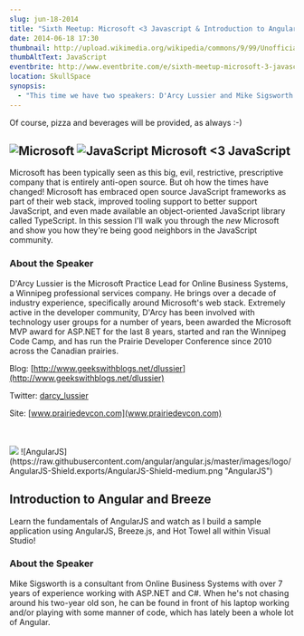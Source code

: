 ```yaml
---
slug: jun-18-2014
title: "Sixth Meetup: Microsoft <3 Javascript & Introduction to Angular and Breeze"
date: 2014-06-18 17:30
thumbnail: http://upload.wikimedia.org/wikipedia/commons/9/99/Unofficial_JavaScript_logo_2.svg
thumbAltText: JavaScript
eventbrite: http://www.eventbrite.com/e/sixth-meetup-microsoft-3-javascript-intro-to-angular-and-breeze-tickets-11818823419
location: SkullSpace
synopsis:
  - "This time we have two speakers: D'Arcy Lussier and Mike Sigsworth. At this event D'Arcy Lussier will tell us about Microsoft's new love for JavaScript and their support for open source JavaScript frameworks. Mike Sigsworth will show us how to develop applications using AngularJS, Breeze.js and Hot Towel."
---
```


Of course, pizza and beverages will be provided, as always :-)

![Microsoft](http://img1.wikia.nocookie.net/__cb20130407135643/logopedia/images/4/44/Microsoft_logo.svg "Microsoft")
![JavaScript](http://upload.wikimedia.org/wikipedia/commons/9/99/Unofficial_JavaScript_logo_2.svg "JavaScript")
Microsoft <3 JavaScript
-----------------------
Microsoft has been typically seen as this big, evil, restrictive, prescriptive company that is entirely
anti-open source. But oh how the times have changed! Microsoft has embraced open source JavaScript frameworks
as part of their web stack, improved tooling support to better support JavaScript, and even made available
an object-oriented JavaScript library called TypeScript. In this session I'll walk you through the *new*
Microsoft and show you how they're being good neighbors in the JavaScript community.

### About the Speaker

D'Arcy Lussier is the Microsoft Practice Lead for Online Business Systems, a Winnipeg professional services
company. He brings over a decade of industry experience, specifically around Microsoft's web stack. Extremely
active in the developer community, D'Arcy has been involved with technology user groups for a number of years,
been awarded the Microsoft MVP award for ASP.NET for the last 8 years, started and ran the Winnipeg Code Camp,
and has run the Prairie Developer Conference since 2010 across the Canadian prairies.

Blog: [http://www.geekswithblogs.net/dlussier](http://www.geekswithblogs.net/dlussier)

Twitter: [darcy_lussier](http://twitter.com/darcy_lussier)

Site: [www.prairiedevcon.com](www.prairiedevcon.com)

<img src="http://www.breezejs.com/sites/all/themes/breeze/images/breeze_large.png" style="margin-top: 35px;">
![AngularJS](https://raw.githubusercontent.com/angular/angular.js/master/images/logo/AngularJS-Shield.exports/AngularJS-Shield-medium.png "AngularJS")

Introduction to Angular and Breeze
----------------------------------

Learn the fundamentals of AngularJS and watch as I build a sample application using AngularJS, Breeze.js,
and Hot Towel all within Visual Studio!

### About the Speaker

Mike Sigsworth is a consultant from Online Business Systems with over 7 years of experience working with
ASP.NET and C#. When he's not chasing around his two-year old son, he can be found in front of his laptop
working and/or playing with some manner of code, which has lately been a whole lot of Angular.

